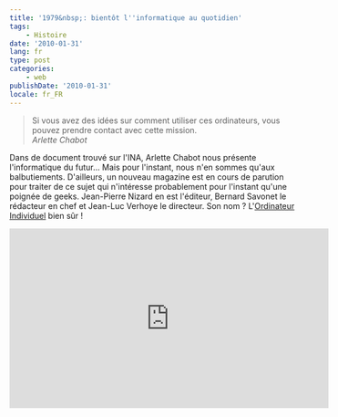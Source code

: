 ```yaml
---
title: '1979&nbsp;: bientôt l''informatique au quotidien'
tags:
    - Histoire
date: '2010-01-31'
lang: fr
type: post
categories:
    - web
publishDate: '2010-01-31'
locale: fr_FR
---
```


> Si vous avez des idées sur comment utiliser ces ordinateurs, vous pouvez prendre contact avec cette mission.  
> <cite>Arlette Chabot</cite>

<!-- more -->

Dans de document trouvé sur l'INA, Arlette Chabot nous présente l'informatique du futur… Mais pour l'instant, nous n'en sommes qu'aux balbutiements. D'ailleurs, un nouveau magazine est en cours de parution pour traiter de ce sujet qui n'intéresse probablement pour l'instant qu'une poignée de geeks. Jean-Pierre Nizard en est l'éditeur, Bernard Savonet le rédacteur en chef et Jean-Luc Verhoye le directeur. Son nom&nbsp;? L'[Ordinateur Individuel](http://www.01net.com/magazines/01net/) bien sûr&nbsp;!

<iframe width='560' height='315' frameborder='0' marginheight ='0' marginwidth='0' scrolling ='no' src='https://player.ina.fr/player/embed/CAA7900280001/1/1b0bd203fbcd702f9bc9b10ac3d0fc21/560/315/0' ></iframe>
